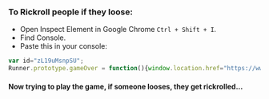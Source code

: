 ### To Rickroll people if they loose:
- Open Inspect Element in Google Chrome `Ctrl + Shift + I`.
- Find Console.
- Paste this in your console:
 ```js
var id="zL19uMsnpSU";
Runner.prototype.gameOver = function(){window.location.href="https://www.youtube.com/watch?v=" +id;}
 ```
#### Now trying to play the game, if someone looses, they get rickrolled...
